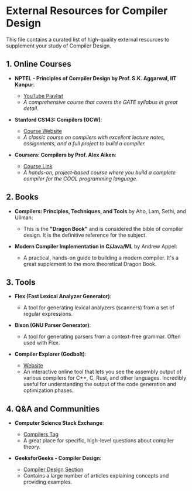 # External Resources for Compiler Design

This file contains a curated list of high-quality external resources to supplement your study of Compiler Design.

## 1. Online Courses

-   **NPTEL - Principles of Compiler Design by Prof. S.K. Aggarwal, IIT Kanpur**:
    -   [YouTube Playlist](https://www.youtube.com/playlist?list=PLbMVogVj5nJRL6-i3g52vDBtA_S1I424-)
    -   *A comprehensive course that covers the GATE syllabus in great detail.*

-   **Stanford CS143: Compilers (OCW)**:
    -   [Course Website](https://web.stanford.edu/class/cs143/)
    -   *A classic course on compilers with excellent lecture notes, assignments, and a full project to build a compiler.*

-   **Coursera: Compilers by Prof. Alex Aiken**:
    -   [Course Link](https://www.coursera.org/learn/compiler)
    -   *A hands-on, project-based course where you build a complete compiler for the COOL programming language.*

## 2. Books

-   **Compilers: Principles, Techniques, and Tools** by Aho, Lam, Sethi, and Ullman:
    -   This is the **"Dragon Book"** and is considered the bible of compiler design. It is the definitive reference for the subject.

-   **Modern Compiler Implementation in C/Java/ML** by Andrew Appel:
    -   A practical, hands-on guide to building a modern compiler. It's a great supplement to the more theoretical Dragon Book.

## 3. Tools

-   **Flex (Fast Lexical Analyzer Generator)**:
    -   A tool for generating lexical analyzers (scanners) from a set of regular expressions.

-   **Bison (GNU Parser Generator)**:
    -   A tool for generating parsers from a context-free grammar. Often used with Flex.

-   **Compiler Explorer (Godbolt)**:
    -   [Website](https://godbolt.org/)
    -   An interactive online tool that lets you see the assembly output of various compilers for C++, C, Rust, and other languages. Incredibly useful for understanding the output of the code generation and optimization phases.

## 4. Q&A and Communities

-   **Computer Science Stack Exchange**:
    -   [Compilers Tag](https://cs.stackexchange.com/questions/tagged/compilers)
    -   A great place for specific, high-level questions about compiler theory.

-   **GeeksforGeeks - Compiler Design**:
    -   [Compiler Design Section](https://www.geeksforgeeks.org/compiler-design-tutorials/)
    -   Contains a large number of articles explaining concepts and providing examples.
